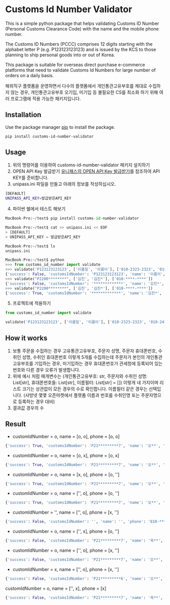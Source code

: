 # Customs Id Number Validator

This is a simple python package that helps validating Customs ID Number (Personal Customs Clearance Code) with the name and the mobile phone number.

The Customs ID Numbers (PCCC) comprises 12 digits starting with the alphabet letter P (e.g. P123123123123) and is issued by the KCS to those planning to ship personal goods into or out of Korea.

This package is suitable for overseas direct purchase e-commerce platforms that need to validate Customs Id Numbers for large number of orders on a daily basis.

해외직구 플랫폼을 운영하면서 다수의 플랫폼에서 개인통관고유부호를 제대로 수집하지 않는 경우, 개인통관고유부호 오기입, 미기입 등 불필요한 CS를 최소화 하기 위해 여러 프로그램에 적용 가능한 패키지입니다. 

## Installation
Use the package manager [pip](https://pip.pypa.io/en/stable/) to install the package.

```bash
pip install customs-id-number-validator
```

## Usage
1. 위의 명령어를 이용하여 customs-id-number-validator 패키지 설치하기
2. OPEN API Key 발급받기
    <a href="https://blog.naver.com/k_customs/222049852125">유니패스의 OPEN API Key 발급받기</a>를 참조하여 API KEY를 준비합니다.
3. unipass.ini 파일을 만들고 아래의 정보를 작성하십시오.

```bash
[DEFAULT]
UNIPASS_API_KEY=발급받은API_KEY
```

4. 파이썬 쉘에서 테스트 해보기
```python
MacBook-Pro:~/test$ pip install customs-id-number-validator

MacBook-Pro:~/test$ cat >> unipass.ini << EOF 
> [DEFAULT]
> UNIPASS_API_KEY = 발급받은API_KEY

MacBook-Pro:~/test$ ls
unipass.ini    

MacBook-Pro:~/test$ python
>>> from customs_id_number import validate
>>> validate('P123123123123', ['이름일', '이름이'], ['010-2323-2323', '010-2424-2424'])
{'success': False, 'customsIdNumber': 'P123123123123', 'name': '이름이', 'phone': '010-2424-2424', 'errors': ['납세의무자 개인통관고유부호가 존재하지 않습니다.']}
>>> validate("P2200********", ['김진', '김진*'], ['010-****-****'])
{'success': False, 'customsIdNumber': '*************', 'name': '김진*', 'phone': '010-****-****', 'errors': ['납세의무자 휴대전화번호가 일치하지 않습니다.']}
>>> validate("P2200********", ['김진', '김진*'], ['010-****-****'])
{'success': True, 'customsIdNumber': '*************', 'name': '김진*', 'phone': '010-****-****', 'errors': []}
```

5. 프로젝트에 적용하기
```python
from customs_id_number import validate

validate('P123123123123', ['이름일', '이름이'], ['010-2323-2323', '010-2424-2424'], nameFilterList= ['Interpark', 'Lotteon', 'Kshopping', '11st', 'Tmon'])
```

## How it works

1. 보통 주문을 수집하는 경우 고유통관고유부호, 주문자 성명, 주문자 휴대폰번호, 수취인 성명, 수취인 휴대폰번호 이렇게 5개를 수집하는데 주문자가 본인의 개인통관고유부호를 기입하는 경우, 미기입하는 경우 휴대폰번호가 관세청에 등록되어 있는 번호와 다른 경우 오류가 발생합니다.
2. 위에 예시 처럼 매개변수는 (개인통관고유부호: str, 주문자와 수취인 성명: List[str], 휴대폰번호들: List[str], 이름필터: List[str] = []) 이렇게 네 가지이며 리스트 크기는 상관없이 모든 경우의 수로 확인합니다. 이름필터 같은 경우는 선택입니다. (사방넷 몇몇 오픈마켓에서 플랫폼 이름과 번호를 수취인명 또는 주문자명으로 등록하는 경우 대비)
3. 결과값 경우의 수<br />


## Result

- customIdNumber = o, name = [o, o], phone = [o, o]
```python
{'success': True, 'customsIdNumber': 'P21*********7', 'name': '오**', 'phone': '010-****-**72', 'errors': []}
```

- customIdNumber = o, name = [o, x], phone = [o, x]
```python
{'success': True, 'customsIdNumber': 'P21*********7', 'name': '오**', 'phone': '010-****-**72', 'errors': []}
```

- customIdNumber = o, name = [x, o], phone = [o, '']
```python
{'success': True, 'customsIdNumber': 'P21*********7', 'name': '오**', 'phone': '010-****-**72', 'errors': []}
```

- customIdNumber = o, name = ['', o], phone = [o, '']
```python
{'success': True, 'customsIdNumber': 'P21*********7', 'name': '오**', 'phone': '010-****-**72', 'errors': []}
```

- customIdNumber = '', name = ['', o], phone = [x, '']
```python
{'success': False, 'customsIdNumber': '', 'name': '', 'phone': '010-****-**72', 'errors': ['납세의무자 개인통관고유부호가 존재하지 않습니다.', '납세의무자의 휴대전화번호 확인이 불가능하기 때문에 재확인이 필요 합니다.']}
```

- customIdNumber = o, name = ['', x], phone = [o, '']
```python
{'success': False, 'customsIdNumber': 'P21*********7', 'name': '육**', 'phone': '010-****-**72', 'errors': ['입력하신 납세의무자명(육경욱)이 개인통관고유부호의 성명과 일치하지 않습니다. 납세의무자명(pltxNm)] 파라미터가 깨질경우 UTF-8로 변환하여 실행하십시오.']}
```

- customIdNumber = o, name = ['', o], phone = [x, '']
```python
{'success': False, 'customsIdNumber': 'P21*********7', 'name': '오**', 'phone': '010-****-**73', 'errors': ['납세의무자 휴대전화번호가 일치하지 않습니다.']}
```

- customIdNumber = x, name = ['', o], phone = [x, '']
```python
{'success': False, 'customsIdNumber': 'P21*********6', 'name': '오**', 'phone': '010-****-**72', 'errors': ['납세의무자 개인통관고유부호가 존재하지 않습니다.', '납세의무자의 휴대전화번호 확인이 불가능하기 때문에 재확인이 필요 합니다.']}
```

customIdNumber = o, name = ['', x], phone = [x]
```python
{'success': False, 'customsIdNumber': 'P21*********7', 'name': '육**', 'phone': '010-****-**73', 'errors': ['입력하신 납세의무자명(육경욱)이 개인통관고유부호의 성명과 일치하지 않습니다. 납세의무자명(pltxNm)] 파라미터가 깨질경우 UTF-8로 변환하여 실행하십시오.', '납세의무자 휴대전화번호가 일치하지 않습니다.']}
```